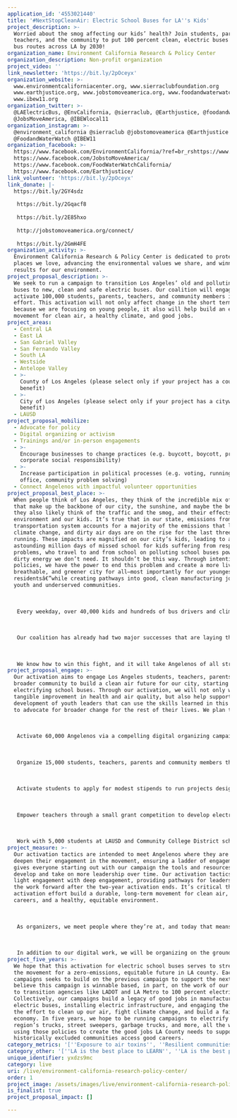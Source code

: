 ```yaml
---
application_id: '4553021440'
title: '#NextStopCleanAir: Electric School Buses for LA''s Kids'
project_description: >-
  Worried about the smog affecting our kids’ health? Join students, parents,
  teachers, and the community to put 100 percent clean, electric buses on school
  bus routes across LA by 2030!
organization_name: Environment California Research & Policy Center
organization_description: Non-profit organization
project_video: ''
link_newsletter: 'https://bit.ly/2pOceyx'
organization_website: >-
  www.environmentcaliforniacenter.org, www.sierraclubfoundation.org
  www.earthjustice.org, www.jobstomoveamerica.org, www.foodandwaterwatch.org,
  www.ibew11.org
organization_twitter: >-
  @LAElectricBus, @EnvCalifornia, @sierraclub, @Earthjustice, @foodandwater,
  @JobsMoveAmerica, @IBEWlocal11
organization_instagram: >-
  @environment_california @sierraclub @jobstomoveamerica @Earthjustice
  @FoodandWaterWatch @IBEW11
organization_facebook: >-
  https://www.facebook.com/EnvironmentCalifornia/?ref=br_rshttps://www.facebook.com/SierraClub/
  https://www.facebook.com/JobstoMoveAmerica/
  https://www.facebook.com/FoodWaterWatchCalifornia/
  https://www.facebook.com/Earthjustice/
link_volunteer: 'https://bit.ly/2pOceyx'
link_donate: |-
  https://bit.ly/2GY4sdz
   
   https://bit.ly/2Gqacf8
   
   https://bit.ly/2E85hxo
   
   http://jobstomoveamerica.org/connect/
   
   https://bit.ly/2GmH4FE
organization_activity: >-
  Environment California Research & Policy Center is dedicated to protecting the
  places we love, advancing the environmental values we share, and winning real
  results for our environment.
project_proposal_description: >-
  We seek to run a campaign to transition Los Angeles’ old and polluting school
  buses to new, clean and safe electric buses. Our coalition will engage and
  activate 100,000 students, parents, teachers, and community members in the
  effort. This activation will not only affect change in the short term, but
  because we are focusing on young people, it also will help build an enduring
  movement for clean air, a healthy climate, and good jobs.
project_areas:
  - Central LA
  - East LA
  - San Gabriel Valley
  - San Fernando Valley
  - South LA
  - Westside
  - Antelope Valley
  - >-
    County of Los Angeles (please select only if your project has a countywide
    benefit)
  - >-
    City of Los Angeles (please select only if your project has a citywide
    benefit)
  - LAUSD
project_proposal_mobilize:
  - Advocate for policy
  - Digital organizing or activism
  - Trainings and/or in-person engagements
  - >-
    Encourage businesses to change practices (e.g. buycott, boycott, promote
    corporate social responsibility)
  - >-
    Increase participation in political processes (e.g. voting, running for
    office, community problem solving)
  - Connect Angelenos with impactful volunteer opportunities
project_proposal_best_place: >-
  When people think of Los Angeles, they think of the incredible mix of cultures
  that make up the backbone of our city, the sunshine, and maybe the beach. But
  they also likely think of the traffic and the smog, and their effects on our
  environment and our kids. It’s true that in our state, emissions from our
  transportation system accounts for a majority of the emissions that lead to
  climate change, and dirty air days are on the rise for the last three years
  running. These impacts are magnified on our city’s kids, leading to an
  astounding million days of missed school for kids suffering from respiratory
  problems, who travel to and from school on polluting school buses powered by
  dirty energy we don’t need. It shouldn’t be this way. Through intentional
  policies, we have the power to end this problem and create a more livable,
  breathable, and greener city for all—most importantly for our youngest
  residentsâ€”while creating pathways into good, clean manufacturing jobs for
  youth and underserved communities. 
   
   
   
   Every weekday, over 40,000 kids and hundreds of bus drivers and climb aboard 1,300 school buses around Los Angeles. But what if these school buses were powered by electricity, generated from the sun and the wind? The LA County Electric Bus Coalition is working to convince the Los Angeles Unified School District (LAUSD) to take a critical step towards making our city the best place to live, cleaning up our air and creating a safer, healthier climate for the kids of today and tomorrow by transitioning its old polluting school buses to new, clean and safe electric buses by 2030 or sooner, that are manufactured right here in Southern California. 
   
   
   
   Our coalition has already had two major successes that are laying the groundwork for an all-electric school bus fleet. First, we convinced LA Metro to make a historic commitment to transition its fleet of more than 2,400 buses to electric buses by 2030. Second, we won a commitment from the LA City Council to transition the Department of Transportation’s 350 buses to electric by 2030 or sooner. Together, both commitments represent more than a quarter of all transit buses in the state.
   
   
   
   We know how to win this fight, and it will take Angelenos of all stripes to make it happen. We will activate 100,000 students, teachers, parents and community members in our campaign, engaging them in activations as simple as signing a petition to training a teacher to turn out her students to an event in support of electric buses to engaging young people to monitor air quality on their daily bus commutes. The members of the LA County Electric Bus Coalition are committed to empowering kids to become leaders in their communities and build the movement fighting for a better city for decades to come, cleaning up our air, and creating good jobs for the region.
project_proposal_engage: >-
  Our activation aims to engage Los Angeles students, teachers, parents, and the
  broader community to build a clean air future for our city, starting with
  electrifying school buses. Through our activation, we will not only win a
  tangible improvement in health and air quality, but also help support the
  development of youth leaders that can use the skills learned in this campaign
  to advocate for broader change for the rest of their lives. We plan to:
   
    
   
   Activate 60,000 Angelenos via a compelling digital organizing campaign using our websites, social media, text alerts and more;
   
   
   
   Organize 15,000 students, teachers, parents and community members through on-the-ground trainings and workshops to advocate for a clean, electric bus future; 
   
   
   
   Activate students to apply for modest stipends to run projects designed to activate a combined total of 10,000 peers and parents within their community in support of electric school buses; selected projects, supported by the coalition, will also incorporate scholarships for the most fully realized projects; 
   
   
   
   Empower teachers through a small grant competition to develop electric school bus related projects. Combined, teachers will activate 10,000 students;
   
   
   
   Work with 5,000 students at LAUSD and Community College District schools like Rio Hondo and Antelope Valley to ensure that there is a robust pipeline from historically marginalized communities into careers in transportation electrification.
project_measure: >-
  Our activation tactics are intended to meet Angelenos where they are at and
  deepen their engagement in the movement, ensuring a ladder of engagement that
  gives everyone starting out with our campaign the tools and resources to
  develop and take on more leadership over time. Our activation tactics combine
  light engagement with deep engagement, providing pathways for leaders to carry
  the work forward after the two-year activation ends. It’s critical that this
  activation effort build a durable, long-term movement for clean air, green
  careers, and a healthy, equitable environment.
   
   
   
   As organizers, we meet people where they’re at, and today that means activating people on social media. Through Facebook, Twitter, and Instagram, along with emails, text messaging, and other digital tools, we will activate Angelenos in a variety of tactics from tweetstorms to petitions, phone calls and more. Engagement means anyone who takes a specific, tangible action, whether it’s signing a petition, volunteering, placing a call, or asking their peers to get involved. 
   
   
   
   In addition to our digital work, we will be organizing on the ground with young people and parents across LA, from the classroom, to events, trainings, workshops, and more. Folks who get involved will be given opportunities to get more engaged. Activation means taking an action at school, at home, or in our communities, whether it be a petition, attending an event, or participating in a workforce development program.
project_five_years: >-
  We hope that this activation for electric school buses serves to strengthen
  the movement for a zero-emissions, equitable future in LA county. Each of our
  campaigns seeks to build on the previous campaign to support the next. We
  believe this campaign is winnable based, in part, on the work of our coalition
  to transition agencies like LADOT and LA Metro to 100 percent electric buses.
  Collectively, our campaigns build a legacy of good jobs in manufacturing
  electric buses, installing electric infrastructure, and engaging the public in
  the effort to clean up our air, fight climate change, and build a fairer
  economy. In five years, we hope to be running campaigns to electrify the
  region’s trucks, street sweepers, garbage trucks, and more, all the while
  using those policies to create the good jobs LA County needs to support
  historically excluded communities access good careers.
category_metrics: '[''Exposure to air toxins'', ''Resilient communities'']'
category_other: '[''LA is the best place to LEARN'', ''LA is the best place to CREATE'']'
unique_identifier: yxdzs9mc
category: live
uri: /live/environment-california-research-policy-center/
order: 1
project_image: /assets/images/live/environment-california-research-policy-center.jpg
is_finalist: true
project_proposal_impact: []

---
```

